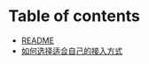 # Table of contents

* [README](README.md)
* [如何选择适合自己的接入方式](ru-he-xuan-ze-shi-he-zi-ji-de-jie-ru-fang-shi.md)

